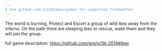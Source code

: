 ```yaml
---
# See github.com/js13kGames/games for supported frontmatter
---
```

The world is burning, Protect and Escort a group of wild ibex away from the inferno. On the path there are sleeping ibex to rescue, wake them and they will join the group.

full game description: https://github.com/gre/js13k-2014#ibex